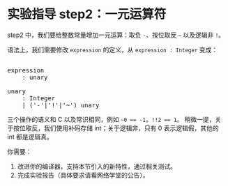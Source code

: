 # 实验指导 step2：一元运算符
step2 中，我们要给整数常量增加一元运算：取负 `-`、按位取反 `~` 以及逻辑非 `!`。

语法上，我们需要修改 `expression` 的定义，从 `expression : Integer` 变成：

<pre id='vimCodeElement'><code></code><div class="changed">
<span class="SpecRuleStart">expression</span>
<span class="SpecRuleIndicator">    :</span> <span class="SpecRule">unary</span>

<span class="SpecRuleStart">unary</span>
<span class="SpecRuleIndicator">    :</span> <span class="SpecToken">Integer</span>
<span class="SpecRuleIndicator">    |</span> <span class="SpecOperator">(</span><span class="SpecToken">'-'</span><span class="SpecOperator">|</span><span class="SpecToken">'!'</span><span class="SpecOperator">|</span><span class="SpecToken">'~'</span><span class="SpecOperator">)</span> <span class="SpecRule">unary</span>
</div></pre>

三个操作的语义和 C 以及常识相同，例如 `~0 == -1`，`!!2 == 1`。
稍微一提，关于按位取反，我们使用补码存储 int；关于逻辑非，只有 0 表示逻辑假，其他的 int 都是逻辑真。

你需要：
1. 改进你的编译器，支持本节引入的新特性，通过相关测试。
2. 完成实验报告（具体要求请看网络学堂的公告）。